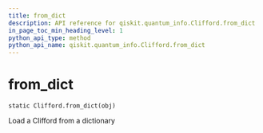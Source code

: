 ```yaml
---
title: from_dict
description: API reference for qiskit.quantum_info.Clifford.from_dict
in_page_toc_min_heading_level: 1
python_api_type: method
python_api_name: qiskit.quantum_info.Clifford.from_dict
---
```


# from\_dict

<span id="qiskit.quantum_info.Clifford.from_dict" />

`static Clifford.from_dict(obj)`

Load a Clifford from a dictionary

